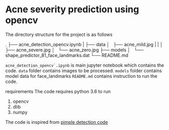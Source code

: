 # Acne severity prediction using opencv


The directory structure for the project is as follows

.
├── acne_detection_opencv.ipynb
|
├── data
│   ├── acne_mild.jpg
|   |
│   ├── acne_severe.jpg
│   └── acne_zero.jpg
├── models
│   └── shape_predictor_81_face_landmarks.dat
└── README.md



```acne_detection_opencv`.ipynb``` is main jupyter notebook which contains the code.
```data``` folder contains images to be processed.
```models``` folder contains model data for face_landmarks
```README.md``` contains instruction to run the code.

requirements
The code requires python 3.6 to run

1. opencv
2. dlib
3. numpy

The code is inspired from [pimple detection code](https://answers.opencv.org/question/72176/detect-red-pimples-on-face-using-opencv/)
